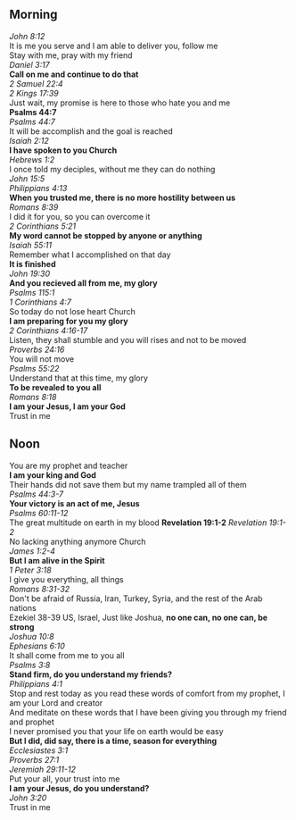 ## Morning

_John 8:12_  
It is me you serve and I am able to deliver you, follow me  
Stay with me, pray with my friend  
_Daniel 3:17_  
**Call on me and continue to do that**  
_2 Samuel 22:4_  
_2 Kings 17:39_  
Just wait, my promise is here to those who hate you and me  
**Psalms 44:7**  
_Psalms 44:7_  
It will be accomplish and the goal is reached  
_Isaiah 2:12_  
**I have spoken to you Church**  
_Hebrews 1:2_  
I once told my deciples, without me they can do nothing  
_John 15:5_  
_Philippians 4:13_  
**When you trusted me, there is no more hostility between us**  
_Romans 8:39_  
I did it for you, so you can overcome it  
_2 Corinthians 5:21_  
**My word cannot be stopped by anyone or anything**  
_Isaiah 55:11_  
Remember what I accomplished on that day  
**It is finished**  
_John 19:30_  
**And you recieved all from me, my glory**  
_Psalms 115:1_  
_1 Corinthians 4:7_  
So today do not lose heart Church  
**I am preparing for you my glory**  
_2 Corinthians 4:16-17_  
Listen, they shall stumble and you will rises and not to be moved  
_Proverbs 24:16_  
You will not move  
_Psalms 55:22_  
Understand that at this time, my glory  
**To be revealed to you all**  
_Romans 8:18_  
**I am your Jesus, I am your God**  
Trust in me  

## Noon  

You are my prophet and teacher  
**I am your king and God**  
Their hands did not save them but my name trampled all of them  
_Psalms 44:3-7_  
**Your victory is an act of me, Jesus**  
_Psalms 60:11-12_  
The great multitude on earth in my blood
**Revelation 19:1-2**
_Revelation 19:1-2_  
No lacking anything anymore Church  
_James 1:2-4_  
**But I am alive in the Spirit**  
_1 Peter 3:18_  
I give you everything, all things  
_Romans 8:31-32_  
Don't be afraid of Russia, Iran, Turkey, Syria, and the rest of the Arab nations  
Ezekiel 38-39 US, Israel, Just like Joshua, **no one can, no one can, be strong**  
_Joshua 10:8_  
_Ephesians 6:10_  
It shall come from me to you all  
_Psalms 3:8_  
**Stand firm, do you understand my friends?**  
_Philippians 4:1_  
Stop and rest today as you read these words of comfort from my prophet, I am your Lord and creator  
And meditate on these words that I have been giving you through my friend and prophet  
I never promised you that your life on earth would be easy  
**But I did, did say, there is a time, season for everything**  
_Ecclesiastes 3:1_  
_Proverbs 27:1_  
_Jeremiah 29:11-12_  
Put your all, your trust into me  
**I am your Jesus, do you understand?**  
_John 3:20_  
Trust in me  
